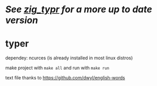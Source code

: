 # ___See [zig_typr](https://github.com/ItsMeSamey/zig_typr) for a more up to date version___

# typer
dependey: ncurces (is already installed in most linux distros)

make project with `make all` and run with `make run`

text file thanks to https://github.com/dwyl/english-words
